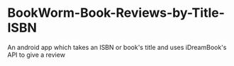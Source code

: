 # BookWorm-Book-Reviews-by-Title-ISBN
An android app which takes an ISBN or book's title and uses iDreamBook's API to give a review
